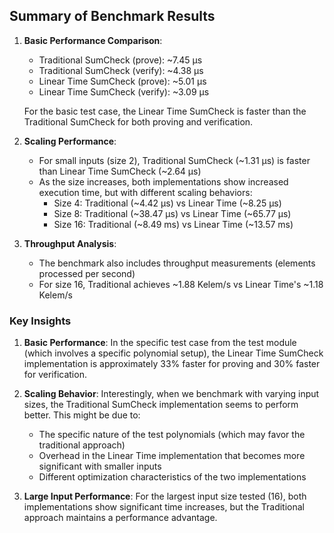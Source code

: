 ## Summary of Benchmark Results

1. **Basic Performance Comparison**:
   - Traditional SumCheck (prove): ~7.45 µs
   - Traditional SumCheck (verify): ~4.38 µs
   - Linear Time SumCheck (prove): ~5.01 µs
   - Linear Time SumCheck (verify): ~3.09 µs

   For the basic test case, the Linear Time SumCheck is faster than the Traditional SumCheck for both proving and verification.

2. **Scaling Performance**:
   - For small inputs (size 2), Traditional SumCheck (~1.31 µs) is faster than Linear Time SumCheck (~2.64 µs)
   - As the size increases, both implementations show increased execution time, but with different scaling behaviors:
     - Size 4: Traditional (~4.42 µs) vs Linear Time (~8.25 µs)
     - Size 8: Traditional (~38.47 µs) vs Linear Time (~65.77 µs)
     - Size 16: Traditional (~8.49 ms) vs Linear Time (~13.57 ms)

3. **Throughput Analysis**:
   - The benchmark also includes throughput measurements (elements processed per second)
   - For size 16, Traditional achieves ~1.88 Kelem/s vs Linear Time's ~1.18 Kelem/s

### Key Insights

1. **Basic Performance**: In the specific test case from the test module (which involves a specific polynomial setup), the Linear Time SumCheck implementation is approximately 33% faster for proving and 30% faster for verification.

2. **Scaling Behavior**: Interestingly, when we benchmark with varying input sizes, the Traditional SumCheck implementation seems to perform better. This might be due to:
   - The specific nature of the test polynomials (which may favor the traditional approach)
   - Overhead in the Linear Time implementation that becomes more significant with smaller inputs
   - Different optimization characteristics of the two implementations

3. **Large Input Performance**: For the largest input size tested (16), both implementations show significant time increases, but the Traditional approach maintains a performance advantage.